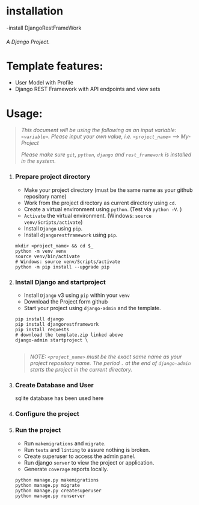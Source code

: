 # installation 
-install DjangoRestFrameWork

###### _A Django Project._

# __Template features:__
- User Model with Profile
- Django REST Framework with API endpoints and view sets


# __Usage:__
> _This document will be using the following as an input variable: `<variable>`. Please input your own value, i.e. `<project_name>` --> My-Project_
>
> _Please make sure `git`, `python`, `django` and `rest_framework` is installed in the system._
>


1. ### Prepare project directory
    - Make your project directory (must be the same name as your github repository name)
    - Work from the project directory as current directory using `cd`.
    - Create a virtual environment using `python`. (Test via `python -V`. )
    - `Activate` the virtual environment. (Windows: `source venv/Scripts/activate`)
    - Install `Django` using `pip`.
    - Install `djangorestframework` using `pip`.
    ```shell script
    mkdir <project_name> && cd $_
    python -m venv venv
    source venv/bin/activate
    # Windows: source venv/Scripts/activate
    python -m pip install --upgrade pip
    ```

2. ### Install Django and startproject
    - Install `Django` v3 using `pip` within your `venv`
    - Download the Project form github
    - Start your project using `django-admin` and the template.
    ```shell script
    pip install django
    pip install djangorestframework
    pip install requests
    # download the template.zip linked above
    django-admin startproject \
        
    ```
    > _NOTE: `<project_name>` must be the exact same name as your project repository name. The period `.` at the end of `django-admin` starts the project in the current directory._

3. ### Create Database and User
    sqlite database has been used here

4. ### Configure the project
    

5. ### Run the project
    - Run `makemigrations` and `migrate`.
    - Run `tests` and `linting` to assure nothing is broken.
    - Create superuser to access the admin panel.
    - Run django `server` to view the project or application.
    - Generate `coverage` reports locally.
    ```shell script
    python manage.py makemigrations
    python manage.py migrate
    python manage.py createsuperuser
    python manage.py runserver
    
  
    
    

